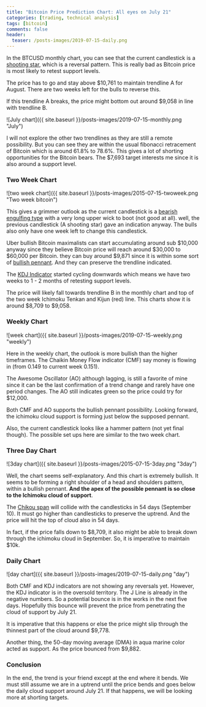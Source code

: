 ```yaml
---
title: "Bitcoin Price Prediction Chart: All eyes on July 21"
categories: [trading, technical analysis]
tags: [bitcoin]
comments: false
header:
  teaser: /posts-images/2019-07-15-daily.png
---
```


In the BTCUSD monthly chart, you can see that the current candlestick is a [shooting star](https://en.wikipedia.org/wiki/Shooting_star_(candlestick_pattern)), which is a reversal pattern. This is really bad as Bitcoin price is most likely to retest support levels.

The price has to go and stay above $10,761 to maintain trendline A for August. There are two weeks left for the bulls to reverse this.

If this trendline A breaks, the price might bottom out around $9,058 in line with trendline B. 

![July chart]({{ site.baseurl }}/posts-images/2019-07-15-monthly.png "July")

I will not explore the other two trendlines as they are still a remote possibility. But you can see they are within the usual fibonacci retracement of Bitcoin which is around 61.8% to 78.6%. This gives a lot of shorting opportunities for the Bitcoin bears. The $7,693 target interests me since it is also around a support level.

### Two Week Chart

![two week chart]({{ site.baseurl }}/posts-images/2015-07-15-twoweek.png "Two week bitcoin")

This gives a grimmer outlook as the current candlestick is a [bearish engulfing type](https://www.investopedia.com/terms/b/bearishengulfingp.asp) with a very long upper wick to boot (not good at all). well, the previous candlestick (A shooting star) gave an indication anyway. The bulls also only have one week left to change this candlestick.

Uber bullish Bitcoin maximalists can start accumulating around sub $10,000 anyway since they believe Bitcoin price will reach around $30,000 to $60,000 per Bitcoin. they can buy around $9,871 since it is within some sort of [bullish pennant](https://traderhq.com/trading-strategies/bullish-pennant-how-to-identify-and-use-it/). And they can preserve the trendline indicated.

The [KDJ Indicator](https://www.tradinginsidertips.com/kdj-indicator) started cycling downwards which means we have two weeks to 1 - 2 months of retesting support levels.

The price will likely fall towards trendline B in the monthly chart and top of the two week Ichimoku Tenkan and Kijun (red) line. This charts show it is around $8,709 to $9,058.

### Weekly Chart

![week chart]({{ site.baseurl }}/posts-images/2019-07-15-weekly.png "weekly")

Here in the weekly chart, the outlook is more bullish than the higher timeframes. The Chaikin Money Flow indicator (CMF) say money is flowing in (from 0.149 to current week 0.151).

The Awesome Oscillator (AO) although lagging, is still a favorite of mine since it can be the last confirmation of a trend change and rarely have one period changes. The AO still indicates green so the price could try for $12,000.

Both CMF and AO supports the bullish pennant possibility. Looking forward, the ichimoku cloud support is forming just below the supposed pennant.

Also, the current candlestick looks like a hammer pattern (not yet final though). The possible set ups here are similar to the two week chart.

### Three Day Chart

![3day chart]({{ site.baseurl }}/posts-images/2015-07-15-3day.png "3day")

Well, the chart seems self-explanatory. And this chart is extremely bullish. It seems to be forming a right shoulder of a head and shoulders pattern, within a bullish pennant. **And the apex of the possible pennant is so close to the Ichimoku cloud of support**.

The [Chikou span](https://www.investopedia.com/terms/c/chikouspan.asp) will collide with the candlesticks in 54 days (September 10). It must go higher than candlesticks to preserve the uptrend. And the price will hit the top of cloud also in 54 days.

In fact, if the price falls down to $8,709, it also might be able to break down through the ichimoku cloud in September. So, it is imperative to maintain $10k.

### Daily Chart

![day chart]({{ site.baseurl }}/posts-images/2019-07-15-daily.png "day")

Both CMF and KDJ indicators are not showing any reversals yet. However, the KDJ indicator is in the oversold territory. The J Line is already in the negative numbers. So a potential bounce is in the works in the next five days. Hopefully this bounce will prevent the price from penetrating the cloud of support by July 21.

It is imperative that this happens or else the price might slip through the thinnest part of the cloud around $9,778.

Another thing, the 50-day moving average (DMA) in aqua marine color acted as support. As the price bounced from $9,882.

### Conclusion

In the end, the trend is your friend except at the end where it bends. We must still assume we are in a uptrend until the price bends and goes below the daily cloud support around July 21. If that happens, we will be looking more at shorting targets.